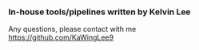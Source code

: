 ### In-house tools/pipelines written by Kelvin Lee
Any questions, please contact with me  
https://github.com/KaWingLee9
